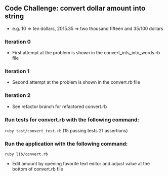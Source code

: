 ## Code Challenge: convert dollar amount into string
- e.g. 10 => ten dollars, 2015.35 => two thousand fifteen and 35/100 dollars

### Iteration 0
- First attempt at the problem is shown in the convert_ints_into_words.rb file

### Iteration 1
- Second attempt at the problem is shown in the convert.rb file

### Iteration 2
- See refactor branch for refactored convert.rb  

### Run tests for convert.rb with the following command:

```ruby test/convert_test.rb``` (15 passing tests 21 assertions)

### Run the application with the following command:

```ruby lib/convert.rb```

- Edit amount by opening favorite text editor and adjust value at the bottom of convert.rb file
